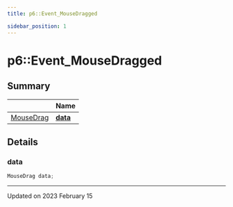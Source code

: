 ```yaml
---
title: p6::Event_MouseDragged

sidebar_position: 1
---
```


# p6::Event_MouseDragged







## Summary

|                | Name           |
| -------------- | -------------- |
| [MouseDrag](/reference/Types/mouse_drag) | **[data](/reference/Types/event___mouse_dragged#data)**  |

## Details


### data

```cpp
MouseDrag data;
```


-------------------------------

Updated on 2023 February 15
